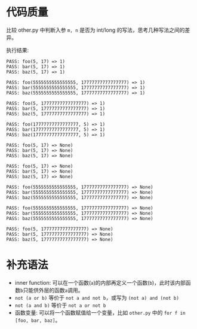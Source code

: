 # 代码质量

比较 other.py 中判断入参 ```m, n``` 是否为 int/long 的写法，思考几种写法之间的差异。

执行结果:

```
PASS: foo(5, 17) => 1)
PASS: bar(5, 17) => 1)
PASS: baz(5, 17) => 1)

PASS: foo(5555555555555555, 17777777777777777) => 1)
PASS: bar(5555555555555555, 17777777777777777) => 1)
PASS: baz(5555555555555555, 17777777777777777) => 1)

PASS: foo(5, 17777777777777777) => 1)
PASS: bar(5, 17777777777777777) => 1)
PASS: baz(5, 17777777777777777) => 1)

PASS: foo(17777777777777777, 5) => 1)
PASS: bar(17777777777777777, 5) => 1)
PASS: baz(17777777777777777, 5) => 1)

PASS: foo(5, 17) => None)
PASS: bar(5, 17) => None)
PASS: baz(5, 17) => None)

PASS: foo(5, 17) => None)
PASS: bar(5, 17) => None)
PASS: baz(5, 17) => None)

PASS: foo(5555555555555555, 17777777777777777) => None)
PASS: bar(5555555555555555, 17777777777777777) => None)
PASS: baz(5555555555555555, 17777777777777777) => None)

PASS: foo(5555555555555555, 17777777777777777) => None)
PASS: bar(5555555555555555, 17777777777777777) => None)
PASS: baz(5555555555555555, 17777777777777777) => None)

PASS: foo(5, 17777777777777777) => None)
PASS: bar(5, 17777777777777777) => None)
PASS: baz(5, 17777777777777777) => None)
```

# 补充语法

- inner function: 可以在一个函数(```a```)的内部再定义一个函数(```b```)，此时该内部函数```b```只能供外层的函数```a```调用。
- ```not (a or b)``` 等价于 ```not a and not b```，或写为 ```(not a) and (not b)```
- ```not (a and b)``` 等价于 ```not a or not b```
- 函数变量: 可以将一个函数赋值给一个变量，比如 ```other.py``` 中的 ```for f in [foo, bar, baz]```。
